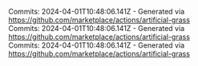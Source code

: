 Commits: 2024-04-01T10:48:06.141Z - Generated via https://github.com/marketplace/actions/artificial-grass
<br>
Commits: 2024-04-01T10:48:06.141Z - Generated via https://github.com/marketplace/actions/artificial-grass
<br>
Commits: 2024-04-01T10:48:06.141Z - Generated via https://github.com/marketplace/actions/artificial-grass
<br>
